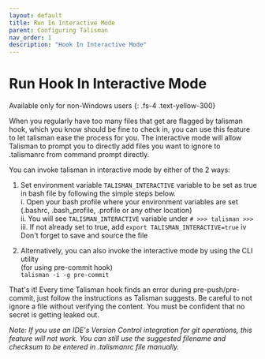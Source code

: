 ```yaml
---
layout: default
title: Run In Interactive Mode
parent: Configuring Talisman
nav_order: 1
description: "Hook In Interactive Mode" 
---
```


# Run Hook In Interactive Mode

Available only for non-Windows users
{: .fs-4 .text-yellow-300}

When you regularly have too many files that get are flagged by talisman hook, which you know should be fine to check in, you can use this feature to let talisman ease the process for you. The interactive mode will allow Talisman to prompt you to directly add files you want to ignore to .talismanrc from command prompt directly. 

You can invoke talisman in interactive mode by either of the 2 ways:

1. Set environment variable `TALISMAN_INTERACTIVE` variable to be set as true in bash file by following the simple steps below.
<br>i. Open your bash profile where your environment variables are set (.bashrc, .bash_profile, .profile or any other location)
<br>ii. You will see `TALISMAN_INTERACTIVE` variable under `# >>> talisman >>>`
<br> iii. If not already set to true, add `export TALISMAN_INTERACTIVE=true`
iv Don't forget to save and source the file

2.  Alternatively, you can also invoke the interactive mode by using the CLI utility  
   (for using pre-commit hook)  
   ```talisman -i -g pre-commit```

That's it! Every time Talisman hook finds an error during pre-push/pre-commit, just follow the instructions as Talisman suggests. 
Be careful to not ignore a file without verifying the content. You must be confident that no secret is getting leaked out.


*Note: If you use an IDE's Version Control integration for git operations, this feature will not work. You can still use the suggested filename and checksum to be entered in .talismanrc  file manually.*

